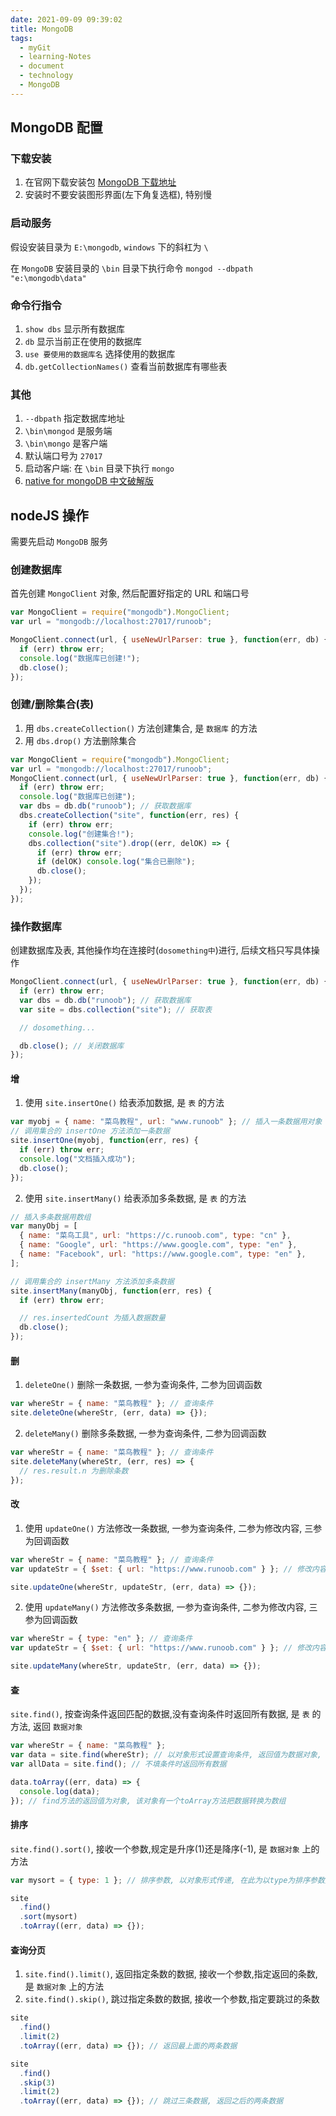 ```yaml
---
date: 2021-09-09 09:39:02
title: MongoDB
tags:
  - myGit
  - learning-Notes
  - document
  - technology
  - MongoDB
---
```


## MongoDB 配置

### 下载安装

1. 在官网下载安装包 [MongoDB 下载地址](https://www.mongodb.com/download-center/community)
2. 安装时不要安装图形界面(左下角复选框), 特别慢

### 启动服务

假设安装目录为 `E:\mongodb`, `windows` 下的斜杠为 `\`

在 `MongoDB` 安装目录的 `\bin` 目录下执行命令 `mongod --dbpath "e:\mongodb\data"`

### 命令行指令

1. `show dbs` 显示所有数据库
2. `db` 显示当前正在使用的数据库
3. `use 要使用的数据库名` 选择使用的数据库
4. `db.getCollectionNames()` 查看当前数据库有哪些表

### 其他

1. `--dbpath` 指定数据库地址
2. `\bin\mongod` 是服务端
3. `\bin\mongo` 是客户端
4. 默认端口号为 `27017`
5. 启动客户端: 在 `\bin` 目录下执行 `mongo`
6. [native for mongoDB 中文破解版](http://www.ddooo.com/softdown/130308.htm)

## nodeJS 操作

需要先启动 `MongoDB` 服务

### 创建数据库

首先创建 `MongoClient` 对象, 然后配置好指定的 URL 和端口号

```js
var MongoClient = require("mongodb").MongoClient;
var url = "mongodb://localhost:27017/runoob";

MongoClient.connect(url, { useNewUrlParser: true }, function(err, db) {
  if (err) throw err;
  console.log("数据库已创建!");
  db.close();
});
```

### 创建/删除集合(表)

1. 用 `dbs.createCollection()` 方法创建集合, 是 `数据库` 的方法
2. 用 `dbs.drop()` 方法删除集合

```js
var MongoClient = require("mongodb").MongoClient;
var url = "mongodb://localhost:27017/runoob";
MongoClient.connect(url, { useNewUrlParser: true }, function(err, db) {
  if (err) throw err;
  console.log("数据库已创建");
  var dbs = db.db("runoob"); // 获取数据库
  dbs.createCollection("site", function(err, res) {
    if (err) throw err;
    console.log("创建集合!");
    dbs.collection("site").drop((err, delOK) => {
      if (err) throw err;
      if (delOK) console.log("集合已删除");
      db.close();
    });
  });
});
```

### 操作数据库

创建数据库及表, 其他操作均在连接时(`dosomething中`)进行, 后续文档只写具体操作

```js
MongoClient.connect(url, { useNewUrlParser: true }, function(err, db) {
  if (err) throw err;
  var dbs = db.db("runoob"); // 获取数据库
  var site = dbs.collection("site"); // 获取表

  // dosomething...

  db.close(); // 关闭数据库
});
```

#### 增

1. 使用 `site.insertOne()` 给表添加数据, 是 `表` 的方法

```js
var myobj = { name: "菜鸟教程", url: "www.runoob" }; // 插入一条数据用对象
// 调用集合的 insertOne 方法添加一条数据
site.insertOne(myobj, function(err, res) {
  if (err) throw err;
  console.log("文档插入成功");
  db.close();
});
```

2. 使用 `site.insertMany()` 给表添加多条数据, 是 `表` 的方法

```js
// 插入多条数据用数组
var manyObj = [
  { name: "菜鸟工具", url: "https://c.runoob.com", type: "cn" },
  { name: "Google", url: "https://www.google.com", type: "en" },
  { name: "Facebook", url: "https://www.google.com", type: "en" },
];

// 调用集合的 insertMany 方法添加多条数据
site.insertMany(manyObj, function(err, res) {
  if (err) throw err;

  // res.insertedCount 为插入数据数量
  db.close();
});
```

#### 删

1. `deleteOne()` 删除一条数据, 一参为查询条件, 二参为回调函数

```js
var whereStr = { name: "菜鸟教程" }; // 查询条件
site.deleteOne(whereStr, (err, data) => {});
```

2. `deleteMany()` 删除多条数据, 一参为查询条件, 二参为回调函数

```js
var whereStr = { name: "菜鸟教程" }; // 查询条件
site.deleteMany(whereStr, (err, res) => {
  // res.result.n 为删除条数
});
```

#### 改

1. 使用 `updateOne()` 方法修改一条数据, 一参为查询条件, 二参为修改内容, 三参为回调函数

```js
var whereStr = { name: "菜鸟教程" }; // 查询条件
var updateStr = { $set: { url: "https://www.runoob.com" } }; // 修改内容, 注意数据格式

site.updateOne(whereStr, updateStr, (err, data) => {});
```

2. 使用 `updateMany()` 方法修改多条数据, 一参为查询条件, 二参为修改内容, 三参为回调函数

```js
var whereStr = { type: "en" }; // 查询条件
var updateStr = { $set: { url: "https://www.runoob.com" } }; // 修改内容, 注意数据格式

site.updateMany(whereStr, updateStr, (err, data) => {});
```

#### 查

`site.find()`, 按查询条件返回匹配的数据,没有查询条件时返回所有数据, 是 `表` 的方法, 返回 `数据对象`

```js
var whereStr = { name: "菜鸟教程" };
var data = site.find(whereStr); // 以对象形式设置查询条件, 返回值为数据对象, 需要用toArray方法转为数组
var allData = site.find(); // 不填条件时返回所有数据

data.toArray((err, data) => {
  console.log(data);
}); // find方法的返回值为对象, 该对象有一个toArray方法把数据转换为数组
```

#### 排序

`site.find().sort()`, 接收一个参数,规定是升序(1)还是降序(-1), 是 `数据对象` 上的方法

```js
var mysort = { type: 1 }; // 排序参数, 以对象形式传递, 在此为以type为排序参数升序排列

site
  .find()
  .sort(mysort)
  .toArray((err, data) => {});
```

#### 查询分页

1. `site.find().limit()`, 返回指定条数的数据, 接收一个参数,指定返回的条数, 是 `数据对象` 上的方法
2. `site.find().skip()`, 跳过指定条数的数据, 接收一个参数,指定要跳过的条数

```js
site
  .find()
  .limit(2)
  .toArray((err, data) => {}); // 返回最上面的两条数据

site
  .find()
  .skip(3)
  .limit(2)
  .toArray((err, data) => {}); // 跳过三条数据, 返回之后的两条数据
```
